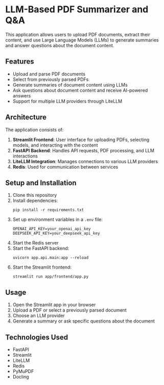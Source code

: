 # LLM-Based PDF Summarizer and Q&A

This application allows users to upload PDF documents, extract their content, and use Large Language Models (LLMs) to generate summaries and answer questions about the document content.

## Features

- Upload and parse PDF documents
- Select from previously parsed PDFs
- Generate summaries of document content using LLMs
- Ask questions about document content and receive AI-powered answers
- Support for multiple LLM providers through LiteLLM

## Architecture

The application consists of:

1. **Streamlit Frontend**: User interface for uploading PDFs, selecting models, and interacting with the content
2. **FastAPI Backend**: Handles API requests, PDF processing, and LLM interactions
3. **LiteLLM Integration**: Manages connections to various LLM providers
4. **Redis**: Used for communication between services

## Setup and Installation

1. Clone this repository
2. Install dependencies:
   ```
   pip install -r requirements.txt
   ```
3. Set up environment variables in a `.env` file:
   ```
   OPENAI_API_KEY=your_openai_api_key
   DEEPSEEK_API_KEY=your_deepseek_api_key
   ```
4. Start the Redis server
5. Start the FastAPI backend:
   ```
   uvicorn app.api.main:app --reload
   ```
6. Start the Streamlit frontend:
   ```
   streamlit run app/frontend/app.py
   ```

## Usage

1. Open the Streamlit app in your browser
2. Upload a PDF or select a previously parsed document
3. Choose an LLM provider
4. Generate a summary or ask specific questions about the document

## Technologies Used

- FastAPI
- Streamlit
- LiteLLM
- Redis
- PyMuPDF
- Docling
